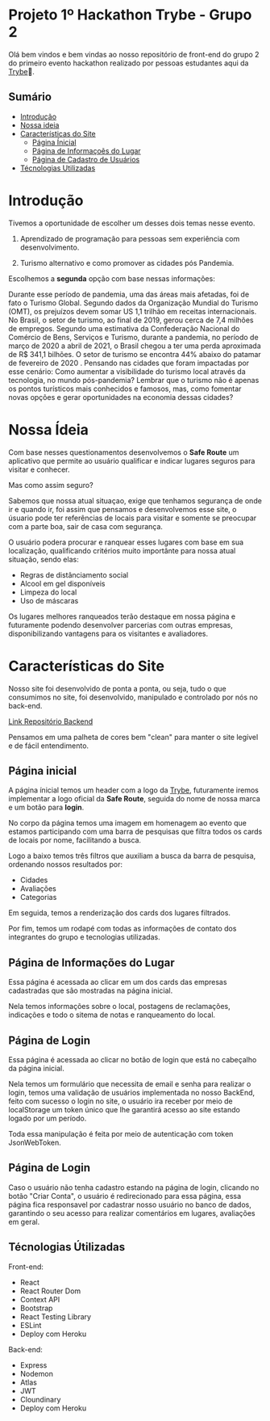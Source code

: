 # Projeto 1º Hackathon Trybe - Grupo 2

Olá bem vindos e bem vindas ao nosso repositório de front-end do grupo 2 do primeiro evento hackathon realizado por pessoas estudantes aqui da [Trybe](https://www.betrybe.com/):rocket:.

## Sumário

- [Introdução](#introducao)
- [Nossa ideia](#ideia)
- [Características do Site](#caracteristicas)
  - [Página Ínicial](#home-page)
  - [Página de Informaçoẽs do Lugar](#partner-page)
  - [Página de Cadastro de Usuários](#create-account-page)
- [Técnologias Utilizadas](#tecnologies)

# <a name="introducao"></a> Introdução

Tivemos a oportunidade de escolher um desses dois temas nesse evento.

1. Aprendizado de programação para pessoas sem experiência com
desenvolvimento.

2. Turismo alternativo e como promover as cidades pós Pandemia.

Escolhemos a **segunda** opção com base nessas informações:

Durante esse período de pandemia, uma das áreas mais afetadas, foi de
fato o Turismo Global. Segundo dados da Organização Mundial do
Turismo (OMT), os prejuízos devem somar US 1,1 trilhão em receitas
internacionais. No Brasil, o setor de turismo, ao final de 2019, gerou
cerca de 7,4 milhões de empregos.
Segundo uma estimativa da Confederação Nacional do Comércio de
Bens, Serviços e Turismo, durante a pandemia, no período de março de
2020 a abril de 2021, o Brasil chegou a ter uma perda aproximada de
R$ 341,1 bilhões.
O setor de turismo se encontra 44% abaixo do patamar de fevereiro de
2020 . Pensando nas cidades que foram impactadas por esse cenário:
Como aumentar a visibilidade do turismo local através da tecnologia, no
mundo pós-pandemia?  Lembrar que o turismo não é apenas os pontos
turísticos mais conhecidos e famosos, mas, como fomentar novas opções
e gerar oportunidades na economia dessas cidades?

# <a name="ideia"></a> Nossa Ídeia

Com base nesses questionamentos desenvolvemos o **Safe Route** um aplicativo que permite ao usuário qualificar e indicar lugares seguros para visitar e conhecer.

Mas como assim seguro?

Sabemos que nossa atual situaçao, exige que tenhamos segurança de onde ir e quando ir, foi assim que pensamos e desenvolvemos esse site, o úsuario pode ter referências de locais para visitar e somente se preocupar com a parte boa, sair de casa com segurança.

O usuário podera procurar e ranquear esses lugares com base em sua localização, qualificando critérios muito importânte para nossa atual situação, sendo elas:

- Regras de distânciamento social
- Alcool em gel disponíveis
- Limpeza do local
- Uso de máscaras

Os lugares melhores ranqueados terão destaque em nossa página e futuramente podendo desenvolver parcerias com outras empresas, disponibilizando vantagens para os visitantes e avaliadores.

# <a name="caracteristicas"></a> Características do Site

Nosso site foi desenvolvido de ponta a ponta, ou seja, tudo o que consumimos no site, foi desenvolvido, manipulado e controlado por nós no back-end.

[Link Repositório Backend](https://github.com/samuel-constantino/hackathon-trybe/tree/dev)

Pensamos em uma palheta de cores bem "clean" para manter o site legível e de fácil entendimento.

## <a name="home-page"></a> Página inicial

A página ínicial temos um header com a logo da [Trybe](https://www.betrybe.com/), futuramente iremos implementar a logo oficial da **Safe Route**, seguida do nome de nossa marca e um botão para **login**.

No corpo da página temos uma imagem em homenagem ao evento que estamos participando com uma barra de pesquisas que filtra todos os cards de locais por nome, facilitando a busca.

Logo a baixo temos três filtros que auxiliam a busca da barra de pesquisa, ordenando nossos resultados por:

- Cidades
- Avaliações
- Categorias

Em seguida, temos a renderização dos cards dos lugares filtrados.

Por fim, temos um rodapé com todas as informações de contato dos integrantes do grupo e tecnologias utilizadas.

## <a name="partner-page"></a> Página de Informações do Lugar

Essa página é acessada ao clicar em um dos cards das empresas cadastradas que são mostradas na página inicial.

Nela temos informações sobre o local, postagens de reclamações, indicações e todo o sitema de notas e ranqueamento do local.

## <a name="login-page"></a> Página de Login

Essa página é acessada ao clicar no botão de login que está no cabeçalho da página inicial.

Nela temos um formulário que necessita de email e senha para realizar o login, temos uma validação de usuários implementada no nosso BackEnd, feito com sucesso o login no site, o usuário ira receber por meio de localStorage um token único que lhe garantirá acesso ao site estando logado por um período.

Toda essa manipulação é feita por meio de autenticação com token JsonWebToken.

## <a name="create-account-page"></a> Página de Login

Caso o usuário não tenha cadastro estando na página de login, clicando no botão "Criar Conta", o usuário é redirecionado para essa página, essa página fica responsavel por cadastrar nosso usuário no banco de dados, garantindo o seu acesso para realizar comentários em lugares, avaliações em geral.

## <a name="tecnologies"></a> Técnologias Útilizadas

Front-end:

- React
- React Router Dom
- Context API
- Bootstrap
- React Testing Library
- ESLint
- Deploy com Heroku

Back-end:

- Express
- Nodemon
- Atlas
- JWT
- Cloundinary
- Deploy com Heroku
